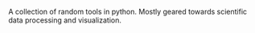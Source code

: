 A collection of random tools in python.  Mostly geared towards scientific data processing and visualization.